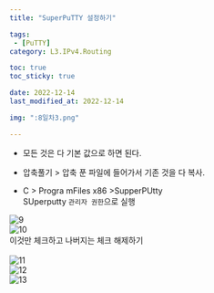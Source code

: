 ```yaml
---
title: "SuperPuTTY 설정하기"

tags:
 - [PuTTY]
category: L3.IPv4.Routing

toc: true
toc_sticky: true

date: 2022-12-14
last_modified_at: 2022-12-14

img: ":8일차3.png"

---
```


<!-- outline-start -->

- 모든 것은 다 기본 값으로 하면 된다. <br/>

- 압축풀기 > 압축 푼 파일에 들어가서 기존 것을 다 복사. <br/>

- C > Progra mFiles x86 >SupperPUtty<br/>
SUperputty `관리자 권한`으로 실행<br/>

![9](https://user-images.githubusercontent.com/117553252/213336581-01fc56f6-011e-4814-b8cd-921efa123508.png)
<br/>
![10](https://user-images.githubusercontent.com/117553252/213336583-27e5d32d-0a47-4a21-a6ce-3b2edb8f0cfe.png)
<br/> 이것만 체크하고 나버지는 체크 해제하기 <br/><br/>
![11](https://user-images.githubusercontent.com/117553252/213336585-2f00d899-82ed-43ad-a480-b3676158dc5f.png)
<br/>
![12](https://user-images.githubusercontent.com/117553252/213336586-b739134c-344b-4b3b-8069-c062660d1ea1.png)
<br/>
![13](https://user-images.githubusercontent.com/117553252/213336590-a2ed11f3-7a00-406a-92ff-fd5966a2d711.png)
<br/><br/>